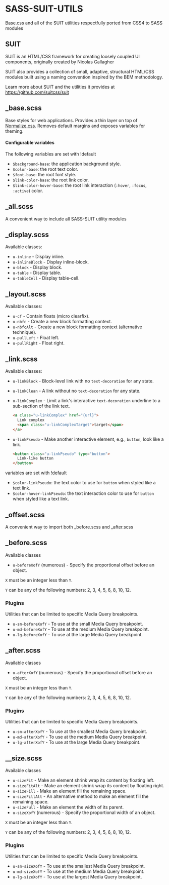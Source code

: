 # SASS-SUIT-UTILS

Base.css and all of the SUIT utilities respectfully ported from CSS4 to SASS modules

## SUIT

SUIT is an HTML/CSS framework for creating loosely coupled UI components, 
originally created by Nicolas Gallagher

SUIT also provides a collection of small, adaptive, structural HTML/CSS modules
built using a naming convention inspired by the BEM methodology.

Learn more about SUIT and the utilities it provides at https://github.com/suitcss/suit

## _base.scss

Base styles for web applications. Provides a thin layer on top of
[Normalize.css](https://github.com/necolas/normalize.css). Removes default
margins and exposes variables for theming.

#### Configurable variables

The following variables are set with !default

* `$background-base`: the application background style.
* `$color-base`: the root text color.
* `$font-base`: the root font style.
* `$link-color-base`: the root link color.
* `$link-color-hover-base`: the root link interaction (`:hover`, `:focus`,
  `:active`) color.

## _all.scss

A convenient way to include all SASS-SUIT utility modules


## _display.scss

Available classes:

* `u-inline` - Display inline.
* `u-inlineBlock` - Display inline-block.
* `u-block` - Display block.
* `u-table` - Display table.
* `u-tableCell` - Display table-cell.


## _layout.scss

Available classes:

* `u-cf` - Contain floats (micro clearfix).
* `u-nbfc` - Create a new block formatting context.
* `u-nbfcAlt` - Create a new block formatting context (alternative technique).
* `u-pullLeft` - Float left.
* `u-pullRight` - Float right.


## _link.scss

Available classes:

* `u-linkBlock` - Block-level link with no `text-decoration` for any state.

* `u-linkClean` - A link without no `text-decoration` for any state.

* `u-linkComplex` - Limit a link's interactive `text-decoration` underline to a
  sub-section of the link text.

    ```html
    <a class="u-linkComplex" href="{url}">
      Link complex
      <span class="u-linkComplexTarget">target</span>
    </a>
    ```

* `u-linkPseudo` - Make another interactive element, e.g., `button`, look like
  a link.

    ```html
    <button class="u-linkPseudo" type="button">
      Link-like button
    </button>
    ```

variables are set with !default

* `$color-linkPseudo`: the text color to use for `button` when styled like a text link.
* `$color-hover-linkPseudo`: the text interaction color to use for `button` when styled like a text link.


## _offset.scss 

  A convenient way to import both _before.scss and _after.scss


## _before.scss

Available classes

* `u-beforeXofY` (numerous) - Specify the proportional offset before an object.

`X` must be an integer less than `Y`.

`Y` can be any of the following numbers: 2, 3, 4, 5, 6, 8, 10, 12.

### Plugins

Utilities that can be limited to specific Media Query breakpoints.

* `u-sm-beforeXofY` - To use at the small Media Query breakpoint.
* `u-md-beforeXofY` - To use at the medium Media Query breakpoint.
* `u-lg-beforeXofY` - To use at the large Media Query breakpoint.


## _after.scss 

 Available classes

* `u-afterXofY` (numerous) - Specify the proportional offset before an object.

`X` must be an integer less than `Y`.

`Y` can be any of the following numbers: 2, 3, 4, 5, 6, 8, 10, 12.

### Plugins

Utilities that can be limited to specific Media Query breakpoints.

* `u-sm-afterXofY` - To use at the smallest Media Query breakpoint.
* `u-md-afterXofY` - To use at the medium Media Query breakpoint.
* `u-lg-afterXofY` - To use at the large Media Query breakpoint.


## __size.scss

Available classes

* `u-sizeFit` - Make an element shrink wrap its content by floating left.
* `u-sizeFitAlt` - Make an element shrink wrap its content by floating right.
* `u-sizeFill` - Make an element fill the remaining space.
* `u-sizeFillAlt` - An alternative method to make an element fill the remaining space.
* `u-sizeFull` - Make an element the width of its parent.
* `u-sizeXofY` (numerous) - Specify the proportional width of an object.

`X` must be an integer less than `Y`.

`Y` can be any of the following numbers: 2, 3, 4, 5, 6, 8, 10, 12.

### Plugins

Utilities that can be limited to specific Media Query breakpoints.

* `u-sm-sizeXofY` - To use at the smallest Media Query breakpoint.
* `u-md-sizeXofY` - To use at the medium Media Query breakpoint.
* `u-lg-sizeXofY` - To use at the largest Media Query breakpoint.


